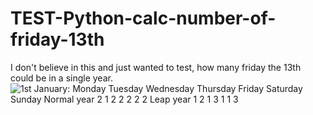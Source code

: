 # TEST-Python-calc-number-of-friday-13th
I don't believe in this and just wanted to test, how many friday the 13th could be in a single year.
![1st January:      Monday    Tuesday    Wednesday    Thursday    Friday    Saturday    Sunday
Normal year            2          1            2           2         2           2         2
Leap year              1          2            1           3         1           1         3](https://github.com/JonathanHoffmann/TEST-Python-calc-number-of-friday-13th/blob/main/TableResult.png)